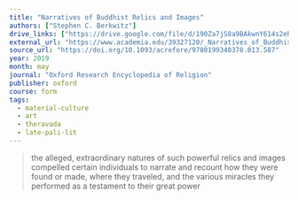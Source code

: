 ```yaml
---
title: "Narratives of Buddhist Relics and Images"
authors: ["Stephen C. Berkwitz"]
drive_links: ["https://drive.google.com/file/d/190Za7jS8a9BAkwnY614s2ehCmd4G9WYg/view?usp=drivesdk"]
external_url: "https://www.academia.edu/39327120/_Narratives_of_Buddhist_Relics_and_Images_"
source_url: "https://doi.org/10.1093/acrefore/9780199340378.013.587"
year: 2019
month: may
journal: "Oxford Research Encyclopedia of Religion"
publisher: oxford
course: form
tags:
  - material-culture
  - art
  - theravada
  - late-pali-lit
---
```


> the alleged, extraordinary natures of such power­ful relics and images compelled certain individuals to narrate and recount how they were found or made, where they traveled, and the various miracles they performed as a testa­ment to their great power

